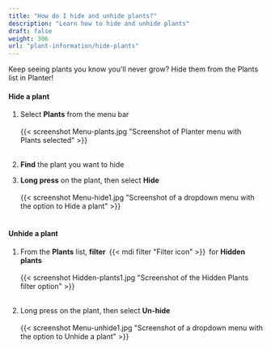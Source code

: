 ```yaml
---
title: "How do I hide and unhide plants?"
description: "Learn how to hide and unhide plants"
draft: false
weight: 306
url: "plant-information/hide-plants"
---
```


Keep seeing plants you know you'll never grow?  Hide them from the Plants list in Planter!

#### Hide a plant
1. Select **Plants** from the menu bar<br /><br />
{{< screenshot Menu-plants.jpg "Screenshot of Planter menu with Plants selected" >}}<br /><br />

2. **Find** the plant you want to hide

3. **Long press** on the plant, then select **Hide**<br /><br />
{{< screenshot Menu-hide1.jpg "Screenshot of a dropdown menu with the option to Hide a plant" >}}<br /><br />

#### Unhide a plant
1. From the **Plants** list, **filter** {{< mdi filter "Filter icon" >}} for **Hidden plants**<br /><br />
{{< screenshot Hidden-plants1.jpg "Screenshot of the Hidden Plants filter option" >}}<br /><br />

2. Long press on the plant, then select **Un-hide**<br /><br />
{{< screenshot Menu-unhide1.jpg "Screenshot of a dropdown menu with the option to Unhide a plant" >}}

